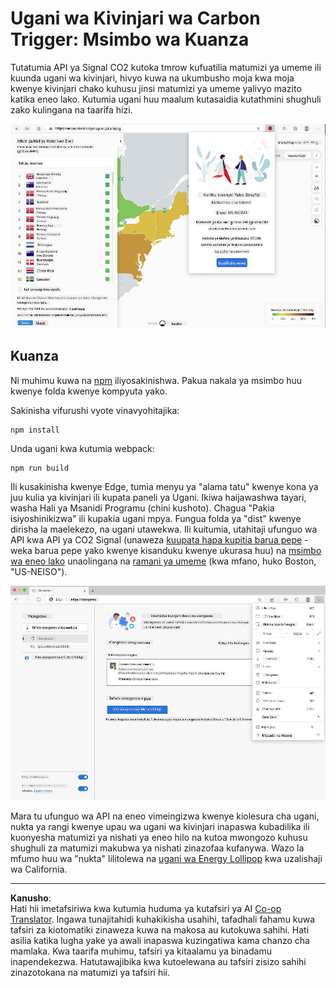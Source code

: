 <!--
CO_OP_TRANSLATOR_METADATA:
{
  "original_hash": "9a6b22a2eff0f499b66236be973b24ad",
  "translation_date": "2025-08-28T03:46:28+00:00",
  "source_file": "5-browser-extension/solution/translation/README.it.md",
  "language_code": "sw"
}
-->
# Ugani wa Kivinjari wa Carbon Trigger: Msimbo wa Kuanza

Tutatumia API ya Signal CO2 kutoka tmrow kufuatilia matumizi ya umeme ili kuunda ugani wa kivinjari, hivyo kuwa na ukumbusho moja kwa moja kwenye kivinjari chako kuhusu jinsi matumizi ya umeme yalivyo mazito katika eneo lako. Kutumia ugani huu maalum kutasaidia kutathmini shughuli zako kulingana na taarifa hizi.

![picha ya ugani](../../../../../translated_images/extension-screenshot.0e7f5bfa110e92e3875e1bc9405edd45a3d2e02963e48900adb91926a62a5807.sw.png)

## Kuanza

Ni muhimu kuwa na [npm](https://npmjs.com) iliyosakinishwa. Pakua nakala ya msimbo huu kwenye folda kwenye kompyuta yako.

Sakinisha vifurushi vyote vinavyohitajika:

```
npm install
```

Unda ugani kwa kutumia webpack:

```
npm run build
```

Ili kusakinisha kwenye Edge, tumia menyu ya "alama tatu" kwenye kona ya juu kulia ya kivinjari ili kupata paneli ya Ugani. Ikiwa haijawashwa tayari, washa Hali ya Msanidi Programu (chini kushoto). Chagua "Pakia isiyoshinikizwa" ili kupakia ugani mpya. Fungua folda ya "dist" kwenye dirisha la maelekezo, na ugani utawekwa. Ili kuitumia, utahitaji ufunguo wa API kwa API ya CO2 Signal (unaweza [kuupata hapa kupitia barua pepe](https://www.co2signal.com/) - weka barua pepe yako kwenye kisanduku kwenye ukurasa huu) na [msimbo wa eneo lako](http://api.electricitymap.org/v3/zones) unaolingana na [ramani ya umeme](https://www.electricitymap.org/map) (kwa mfano, huko Boston, "US-NEISO").

![usakinishaji](../../../../../translated_images/install-on-edge.78634f02842c48283726c531998679a6f03a45556b2ee99d8ff231fe41446324.sw.png)

Mara tu ufunguo wa API na eneo vimeingizwa kwenye kiolesura cha ugani, nukta ya rangi kwenye upau wa ugani wa kivinjari inapaswa kubadilika ili kuonyesha matumizi ya nishati ya eneo hilo na kutoa mwongozo kuhusu shughuli za matumizi makubwa ya nishati zinazofaa kufanywa. Wazo la mfumo huu wa "nukta" lilitolewa na [ugani wa Energy Lollipop](https://energylollipop.com/) kwa uzalishaji wa California.

---

**Kanusho**:  
Hati hii imetafsiriwa kwa kutumia huduma ya kutafsiri ya AI [Co-op Translator](https://github.com/Azure/co-op-translator). Ingawa tunajitahidi kuhakikisha usahihi, tafadhali fahamu kuwa tafsiri za kiotomatiki zinaweza kuwa na makosa au kutokuwa sahihi. Hati asilia katika lugha yake ya awali inapaswa kuzingatiwa kama chanzo cha mamlaka. Kwa taarifa muhimu, tafsiri ya kitaalamu ya binadamu inapendekezwa. Hatutawajibika kwa kutoelewana au tafsiri zisizo sahihi zinazotokana na matumizi ya tafsiri hii.